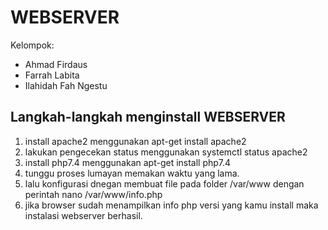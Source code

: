 # WEBSERVER
Kelompok:
- Ahmad Firdaus
- Farrah Labita
- Ilahidah Fah Ngestu

## Langkah-langkah menginstall WEBSERVER
1. install apache2 menggunakan apt-get install apache2
2. lakukan pengecekan status menggunakan systemctl status apache2
3. install php7.4 menggunakan apt-get install php7.4
4. tunggu proses lumayan memakan waktu yang lama.
5. lalu konfigurasi dnegan membuat file pada folder /var/www dengan perintah nano /var/www/info.php
6. jika browser sudah menampilkan info php versi yang kamu install maka instalasi webserver berhasil.
